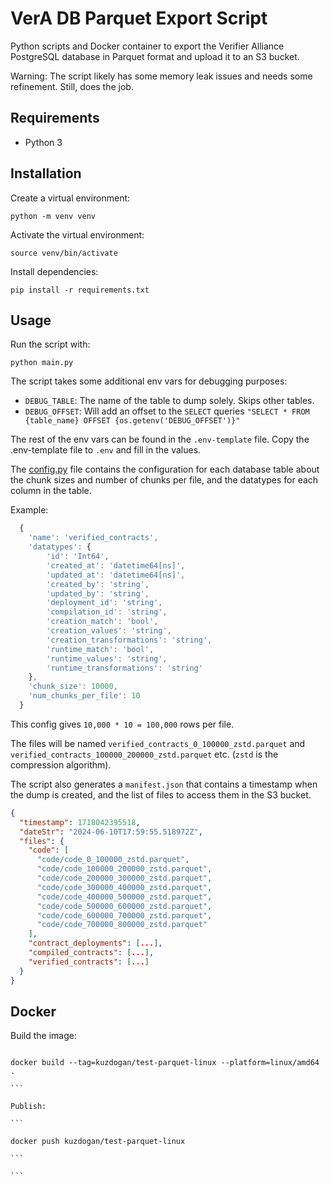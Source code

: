 # VerA DB Parquet Export Script

Python scripts and Docker container to export the Verifier Alliance PostgreSQL database in Parquet format and upload it to an S3 bucket.

Warning: The script likely has some memory leak issues and needs some refinement. Still, does the job.

## Requirements

- Python 3

## Installation

Create a virtual environment:

```
python -m venv venv
```

Activate the virtual environment:

```
source venv/bin/activate
```

Install dependencies:

```
pip install -r requirements.txt
```

## Usage

Run the script with:

```
python main.py
```

The script takes some additional env vars for debugging purposes:

- `DEBUG_TABLE`: The name of the table to dump solely. Skips other tables.
- `DEBUG_OFFSET`: Will add an offset to the `SELECT` queries `"SELECT * FROM {table_name} OFFSET {os.getenv('DEBUG_OFFSET')}"`

The rest of the env vars can be found in the `.env-template` file. Copy the .env-template file to `.env` and fill in the values.

The [config.py](./config.py) file contains the configuration for each database table about the chunk sizes and number of chunks per file, and the datatypes for each column in the table.

Example:

```js
  {
    'name': 'verified_contracts',
    'datatypes': {
        'id': 'Int64',
        'created_at': 'datetime64[ns]',
        'updated_at': 'datetime64[ns]',
        'created_by': 'string',
        'updated_by': 'string',
        'deployment_id': 'string',
        'compilation_id': 'string',
        'creation_match': 'bool',
        'creation_values': 'string',
        'creation_transformations': 'string',
        'runtime_match': 'bool',
        'runtime_values': 'string',
        'runtime_transformations': 'string'
    },
    'chunk_size': 10000,
    'num_chunks_per_file': 10
  }
```

This config gives `10,000 * 10 = 100,000` rows per file.

The files will be named `verified_contracts_0_100000_zstd.parquet` and `verified_contracts_100000_200000_zstd.parquet` etc. (`zstd` is the compression algorithm).

The script also generates a `manifest.json` that contains a timestamp when the dump is created, and the list of files to access them in the S3 bucket.

```json
{
  "timestamp": 1718042395518,
  "dateStr": "2024-06-10T17:59:55.518972Z",
  "files": {
    "code": [
      "code/code_0_100000_zstd.parquet",
      "code/code_100000_200000_zstd.parquet",
      "code/code_200000_300000_zstd.parquet",
      "code/code_300000_400000_zstd.parquet",
      "code/code_400000_500000_zstd.parquet",
      "code/code_500000_600000_zstd.parquet",
      "code/code_600000_700000_zstd.parquet",
      "code/code_700000_800000_zstd.parquet"
    ],
    "contract_deployments": [...],
    "compiled_contracts": [...],
    "verified_contracts": [...]
  }
}
```

## Docker

Build the image:

````

docker build --tag=kuzdogan/test-parquet-linux --platform=linux/amd64 .

```

Publish:

```

docker push kuzdogan/test-parquet-linux

```

```
````
